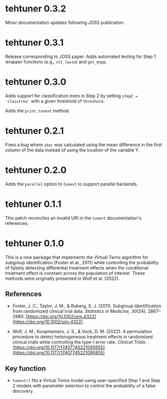 # tehtuner 0.3.2

Minor documentation updates following JOSS publication.

# tehtuner 0.3.1

Release corresponding to JOSS paper. 
Adds automated testing for Step 1 wrapper functions (e.g., `vt1_lasso`) and
`get_mnpp`.

# tehtuner 0.3.0

Adds support for classification trees in Step 2 by setting 
`step2 = 'classtree'` with a given threshold of `threshold`.

Adds the `print.tunevt` method.

# tehtuner 0.2.1

Fixes a bug where `zbar` was calculated using the mean difference in the first
column of the data instead of using the location of the variable Y.

# tehtuner 0.2.0

Adds the `parallel` option to `tunevt` to support parallel backends.

# tehtuner 0.1.1

This patch reconciles an invalid URI in the `tunevt` documentation's references.

# tehtuner 0.1.0

This is a new package that implements the Virtual Twins algorithm for subgroup
identification (Foster et al., 2011) while controlling the probability of falsely detecting
differential treatment effects when the conditional treatment effect is constant
across the population of interest. These methods were originally presented in 
Wolf et al. (2022).

## References

- Foster, J. C., Taylor, J. M., & Ruberg, S. J. (2011). 
  Subgroup identification from randomized clinical trial data. 
  _Statistics in Medicine, 30_(24), 2867–2880. 
  [https://doi.org/10.1002/sim.4322](https://doi.org/10.1002/sim.4322)

- Wolf, J. M., Koopmeiners, J. S., & Vock, D. M. (2022). A permutation procedure
  to detect heterogeneous treatment effects in randomized clinical trials while
  controlling the type-I error rate. *Clinical Trials*.
  [https://doi.org/10.1177/17407745221095855](https://doi.org/10.1177/17407745221095855)

## Key function

-   `tunevt()` fits a Virtual Twins model using user-specified Step 1 and Step 2
    models with parameter selection to control the probability of a false
    discovery.
